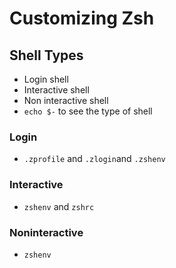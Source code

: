 # Customizing Zsh

## Shell Types
* Login shell 
* Interactive shell
* Non interactive shell
* `echo $-` to see the type of shell

### Login
* `.zprofile` and `.zlogin`and `.zshenv`

### Interactive
* `zshenv` and `zshrc`

### Noninteractive
* `zshenv`


